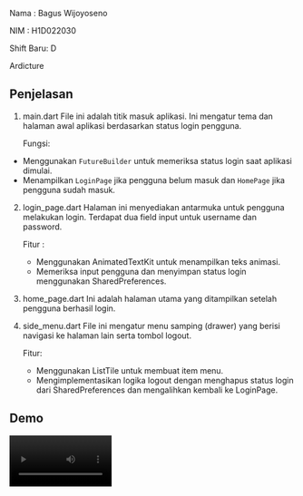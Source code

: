 Nama : Bagus Wijoyoseno

NIM : H1D022030

Shift Baru: D

Ardicture

## Penjelasan
1. main.dart
    File ini adalah titik masuk aplikasi. Ini mengatur tema dan halaman awal aplikasi berdasarkan status login pengguna.

    Fungsi:
  - Menggunakan `FutureBuilder` untuk memeriksa status login saat aplikasi dimulai.
  - Menampilkan `LoginPage` jika pengguna belum masuk dan `HomePage` jika pengguna sudah masuk.

2. login_page.dart
    Halaman ini menyediakan antarmuka untuk pengguna melakukan login. Terdapat dua field input untuk username dan password.

    Fitur :
    - Menggunakan AnimatedTextKit untuk menampilkan teks animasi.
    - Memeriksa input pengguna dan menyimpan status login menggunakan SharedPreferences.

3. home_page.dart
    Ini adalah halaman utama yang ditampilkan setelah pengguna berhasil login.

4. side_menu.dart
    File ini mengatur menu samping (drawer) yang berisi navigasi ke halaman lain serta tombol logout.

    Fitur:
    - Menggunakan ListTile untuk membuat item menu.
    - Mengimplementasikan logika logout dengan menghapus status login dari SharedPreferences dan mengalihkan kembali ke LoginPage.

## Demo
<video src='(tugas3/tugas3.gif)' width=180/></video>
